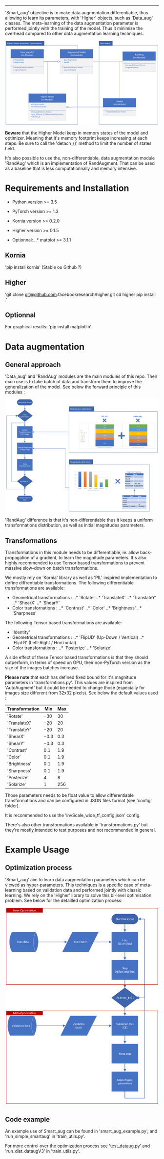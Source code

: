
----------------
'Smart_aug' objective is to make data augmentation differentiable, thus allowing to learn its parameters, with 'Higher' objects, such as 'Data_aug' classes. The meta-learning of the data augmentation parameter is performed jointly with the training of the model. Thus it minimize the overhead compared to other data augmentation learning techniques.

![UML](docs/smart_aug_uml.png "UML")

**Beware** that the Higher Model keep in memory states of the model and optimizer. Meaning that it's memory footprint keeps increasing at each steps. Be sure to call the 'detach_()' method to limit the number of states held.

It's also possible to use the, non-differentiable, data augmentation module 'RandAug' which is an implementation of RandAugment. That can be used as a baseline that is less computationnally and memory intensive.

# Requirements and Installation

* Python version >= 3.5
* PyTorch version >= 1.3
* Kornia version >= 0.2.0
* Higher version >= 0.1.5

* Optionnal:
..* matplot >= 3.1.1

## Kornia

'pip install kornia' (Stable ou Github ?)

## Higher

'git clone git@github.com:facebookresearch/higher.git
cd higher
pip install .'

## Optionnal

For graphical results:
'pip install matplotlib'

# Data augmentation 
## General approach

'Data_aug' and 'RandAug' modules are the main modules of this repo. Their main use is to take batch of data and transform them to improve the generalization of the model. See below the forward principle of this modules :

![Forward data augmentation](docs/smart_aug_forward.png "Forward data augmentation")

'RandAug' difference is that it's non-differentiable thus it keeps a uniform transformations distribution, as well as initial magnitudes parameters.

## Transformations

Transformations in this module needs to be differentiable, ie. allow back-propagation of a gradient, to learn the magnitude parameters. It's also highly recommended to use Tensor based transformations to prevent massive slow-down on batch transformations.

We mostly rely on 'Kornia' library as well as 'PIL' inspired implementation to define diffrentiable transformations.
The following differentiable transformations are available:
* Geometrical transformations :
..* 'Rotate'
..* 'TranslateX'
..* 'TranslateY'
..* 'ShearX'
..* 'ShearY'
* Color transfornations :
..* 'Contrast'
..* 'Color'
..* 'Brightness'
..* 'Sharpness'

The following Tensor based transformations are available:
* 'Identity'
* Geometrical transformations :
..* 'FlipUD' (Up-Down / Vertical)
..* 'FlipLR' (Left-Right / Horizontal)
* Color transfornations :
..* 'Posterize'
..* 'Solarize'

A side effect of these Tensor based transformations is that they should outperform, in terms of speed on GPU, their non-PyTorch version as the size of the images batches increase.

**Please note** that each has defined fixed bound for it's magnitude parameters in 'transformtions.py'. This values are inspired from 'AutoAugment' but it could be needed to change those (especially for images size different from 32x32 pixels). See below the default values used :

Transformation | Min | Max
--- | --- | ---
'Rotate' | -30 | 30
'TranslateX' | -20 | 20
'TranslateY' | -20 | 20
'ShearX' | -0.3 | 0.3
'ShearY' | -0.3 | 0.3
'Contrast' | 0.1 | 1.9
'Color' | 0.1 | 1.9
'Brightness' | 0.1 | 1.9
'Sharpness' | 0.1 | 1.9
'Posterize' | 4 | 8
'Solarize' | 1 | 256

Those parameters needs to be float value to allow differentiable transformations and can be configured in JSON files format (see 'config' folder).

It is recommended to use the 'invScale_wide_tf_config.json' config.

There's also other transformations available in 'transformations.py' but they're mostly intended to test purposes and not recommended in general.

# Example Usage
## Optimization process

'Smart_aug' aim to learn data augmentation parameters which can be viewed as hyper-parameters. This techniques is a specific case of meta-learning based on validation data and performed jointly with classic learning. 
We rely on the 'Higher' library to solve this bi-level optimisation problem. See below for the detailled optimization process:

![Optimization process](docs/smart_aug_optim.png "Optimization process")

## Code example

An example use of Smart_aug can be found in 'smart_aug_example.py', and 'run_simple_smartaug' in 'train_utils.py'.

For more control over the optimization process see 'test_dataug.py' and 'run_dist_dataugV3' in 'train_utils.py'.

